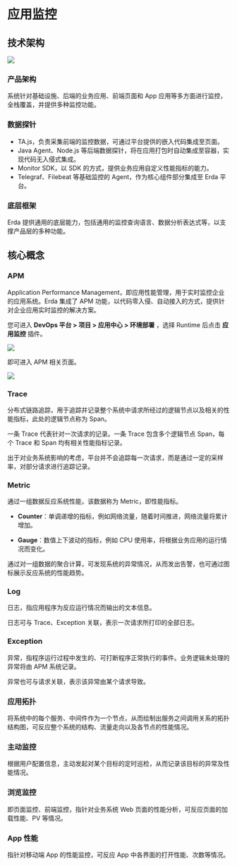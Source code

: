 # 应用监控

## 技术架构

![](https://terminus-paas.oss-cn-hangzhou.aliyuncs.com/paas-doc/2021/08/13/425dde44-b6d3-42b0-a528-89aba67ef565.png)

### 产品架构
系统针对基础设施、后端的业务应用、前端页面和 App 应用等多方面进行监控，全栈覆盖，并提供多种监控功能。

### 数据探针
* TA.js，负责采集前端的监控数据，可通过平台提供的嵌入代码集成至页面。
* Java Agent、Node.js 等后端数据探针，将在应用打包时自动集成至容器，实现代码无入侵式集成。
* Monitor SDK，以 SDK 的方式，提供业务应用自定义性能指标的能力。
* Telegraf、Filebeat 等基础监控的 Agent，作为核心组件部分集成至 Erda 平台。

### 底层框架
Erda 提供通用的底层能力，包括通用的监控查询语言、数据分析表达式等，以支撑产品层的多种功能。

## 核心概念

### APM

Application Performance Management，即应用性能管理，用于实时监控企业的应用系统。Erda 集成了 APM 功能，以代码零入侵、自动接入的方式，提供针对企业应用实时监控的解决方案。

您可进入 **DevOps 平台 > 项目 > 应用中心  > 环境部署** ，选择 Runtime 后点击 **应用监控** 插件。

![](http://terminus-paas.oss-cn-hangzhou.aliyuncs.com/paas-doc/2022/02/23/bc430f49-fb58-41ce-8c45-ac7285a23016.png)

即可进入 APM 相关页面。

![](http://terminus-paas.oss-cn-hangzhou.aliyuncs.com/paas-doc/2022/01/29/a6b300ee-7f87-4084-9518-33c4b29c531a.png)

### Trace

分布式链路追踪，用于追踪并记录整个系统中请求所经过的逻辑节点以及相关的性能指标，此处的逻辑节点称为 Span。

一条 Trace 代表针对一次请求的记录。一条 Trace 包含多个逻辑节点 Span，每个 Trace 和 Span 均有相关性能指标记录。

出于对业务系统影响的考虑，平台并不会追踪每一次请求，而是通过一定的采样率，对部分请求进行追踪记录。

### Metric

通过一组数据反应系统性能，该数据称为 Metric，即性能指标。

* **Counter**：单调递增的指标，例如网络流量，随着时间推进，网络流量将累计增加。

* **Gauge**：数值上下波动的指标，例如 CPU 使用率，将根据业务应用的运行情况而变化。

通过对一组数据的聚合计算，可发现系统的异常情况，从而发出告警，也可通过图标展示反应系统的性能趋势。

### Log

日志，指应用程序为反应运行情况而输出的文本信息。

日志可与 Trace、Exception 关联，表示一次请求所打印的全部日志。

### Exception

异常，指程序运行过程中发生的、可打断程序正常执行的事件。业务逻辑未处理的异常将由 APM 系统记录。

异常也可与请求关联，表示该异常由某个请求导致。

### 应用拓扑

将系统中的每个服务、中间件作为一个节点，从而绘制出服务之间调用关系的拓扑结构图，可反应整个系统的结构、流量走向以及各节点的性能情况。

### 主动监控

根据用户配置信息，主动发起对某个目标的定时巡检，从而记录该目标的异常及性能情况。

### 浏览监控

即页面监控、前端监控，指针对业务系统 Web 页面的性能分析，可反应页面的加载性能、PV 等情况。

### App 性能

指针对移动端 App 的性能监控，可反应 App 中各界面的打开性能、次数等情况。
